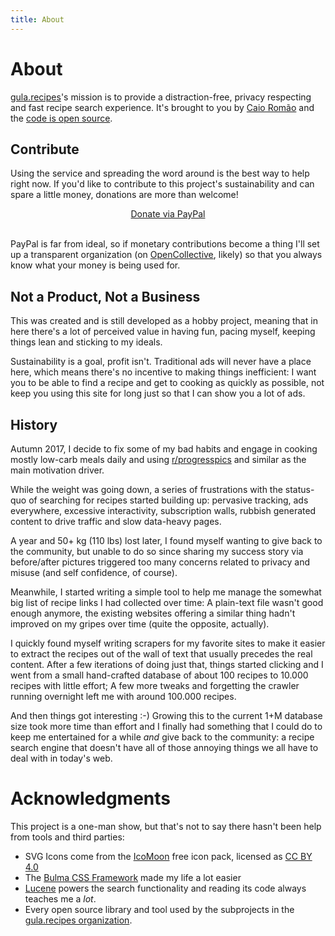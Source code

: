```yaml
---
title: About
---
```


# About

[gula.recipes][gula]'s mission is to provide a distraction-free,
privacy respecting and fast recipe search experience. It's brought
to you by [Caio Romão][me] and the [code is open source][code].

[gula]: https://gula.recipes
[me]: https://caio.co
[code]: https://github.com/gula-recipes

## Contribute

Using the service and spreading the word around is the best way to help
right now. If you'd like to contribute to this project's sustainability
and can spare a little money, donations are more than welcome!

<center>
<a href="https://www.paypal.me/caioromao/3" class="button is-primary">Donate via PayPal</a>
</center>
<br>

PayPal is far from ideal, so if monetary contributions become a thing
I'll set up a transparent organization (on [OpenCollective][oc], likely)
so that you always know what your money is being used for.

[oc]: https://opencollective.com/

## Not a Product, Not a Business

This was created and is still developed as a hobby project, meaning
that in here there's a lot of perceived value in having fun, pacing
myself, keeping things lean and sticking to my ideals.

Sustainability is a goal, profit isn't. Traditional ads will never have
a place here, which means there's no incentive to making things
inefficient: I want you to be able to find a recipe and get to cooking
as quickly as possible, not keep you using this site for long just so
that I can show you a lot of ads.

## History

Autumn 2017, I decide to fix some of my bad habits and engage in
cooking mostly low-carb meals daily and using [r/progresspics][pp]
and similar as the main motivation driver.

[pp]: https://www.reddit.com/r/progresspics/

While the weight was going down, a series of frustrations with the
status-quo of searching for recipes started building up: pervasive
tracking, ads everywhere, excessive interactivity, subscription walls,
rubbish generated content to drive traffic and slow data-heavy pages.

A year and 50+ kg (110 lbs) lost later, I found myself wanting to give
back to the community, but unable to do so since sharing my success
story via before/after pictures triggered too many concerns related to
privacy and misuse (and self confidence, of course).

Meanwhile, I started writing a simple tool to help me manage the
somewhat big list of recipe links I had collected over time:
A plain-text file wasn't good enough anymore, the existing websites
offering a similar thing hadn't improved on my gripes over time (quite
the opposite, actually).

I quickly found myself writing scrapers for my favorite sites to make
it easier to extract the recipes out of the wall of text that usually
precedes the real content. After a few iterations of doing just that,
things started clicking and I went from a small hand-crafted database
of about 100 recipes to 10.000 recipes with little effort; A few more
tweaks and forgetting the crawler running overnight left me with
around 100.000 recipes.

And then things got interesting :-) Growing this to the current 1+M
database size took more time than effort and I finally had something
that I could do to keep me entertained for a while _and_ give back to
the community: a recipe search engine that doesn't have all of those
annoying things we all have to deal with in today's web.

# Acknowledgments

This project is a one-man show, but that's not to say there hasn't been
help from tools and third parties:

* SVG Icons come from the [IcoMoon](https://icomoon.io/) free icon pack,
  licensed as [CC BY 4.0](https://creativecommons.org/licenses/by/4.0/)
* The [Bulma CSS Framework](https://bulma.io/) made my life a lot easier
* [Lucene](https://lucene.apache.org/core/) powers the search
  functionality and reading its code always teaches me a _lot_.
* Every open source library and tool used by the subprojects in the
  [gula.recipes organization][code].
